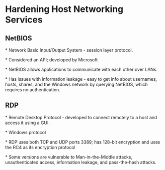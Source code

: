 # Hardening Host Networking Services

## NetBIOS

\* Network Basic Input/Output System - session layer protocol.

\* Considered an API; developed by Microsoft

\* NetBIOS allows applications to communicate with each other over LANs.

\* Has issues with information leakage - easy to get info about usernames, hosts, shares, and the Windows network by querying NetBIOS, which requires no authentication.

## RDP

\* Remote Desktop Protocol - developed to connect remotely to a host and access it using a GUI.

\* Windows protocol

\* RDP uses both TCP and UDP ports 3389; has 128-bit encryption and uses the RC4 as its encryption protocol

\* Some versions are vulnerable to Man-in-the-Middle attacks, unauthenticated access, information leakage, and pass-the-hash attacks.



